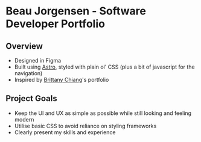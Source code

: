 # Beau Jorgensen - Software Developer Portfolio

## Overview
- Designed in Figma
- Built using [Astro](https://astro.build/), styled with plain ol' CSS (plus a bit of javascript for the navigation)
- Inspired by [Brittany Chiang](https://brittanychiang.com/)'s portfolio

## Project Goals
- Keep the UI and UX as simple as possible while still looking and feeling modern
- Utilise basic CSS to avoid reliance on styling frameworks
- Clearly present my skills and experience